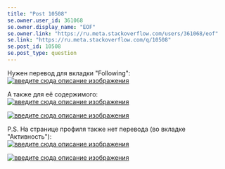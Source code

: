 ```yaml
---
title: "Post 10508"
se.owner.user_id: 361068
se.owner.display_name: "EOF"
se.owner.link: "https://ru.meta.stackoverflow.com/users/361068/eof"
se.link: "https://ru.meta.stackoverflow.com/q/10508"
se.post_id: 10508
se.post_type: question
---
```

<p>Нужен перевод для вкладки "Following":<br>
<a href="https://i.stack.imgur.com/n1WZ7.png" rel="nofollow noreferrer"><img src="https://i.stack.imgur.com/n1WZ7.png" alt="введите сюда описание изображения"></a></p>

<p>А также для её содержимого:<br>
<a href="https://i.stack.imgur.com/2jisn.png" rel="nofollow noreferrer"><img src="https://i.stack.imgur.com/2jisn.png" alt="введите сюда описание изображения"></a></p>

<p><a href="https://i.stack.imgur.com/3D3JF.png" rel="nofollow noreferrer"><img src="https://i.stack.imgur.com/3D3JF.png" alt="введите сюда описание изображения"></a></p>

<p>P.S. На странице профиля также нет перевода (во вкладке "Активность"):<br>
<a href="https://i.stack.imgur.com/aWkuM.png" rel="nofollow noreferrer"><img src="https://i.stack.imgur.com/aWkuM.png" alt="введите сюда описание изображения"></a></p>

<p><a href="https://i.stack.imgur.com/vnSOx.png" rel="nofollow noreferrer"><img src="https://i.stack.imgur.com/vnSOx.png" alt="введите сюда описание изображения"></a></p>
